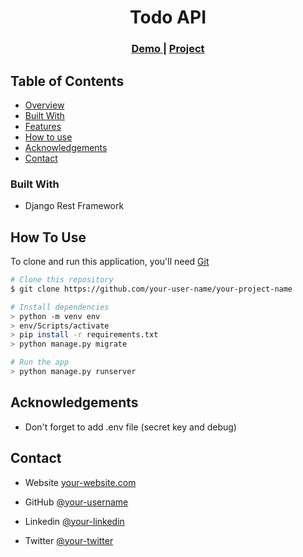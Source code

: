 <!-- Please update value in the {}  -->

<h1 align="center">Todo API</h1>

<div align="center">
  <h3>
    <a href="https://{your-demo-link.your-domain}">
      Demo
    </a>
     |
    <a href="https://{your-url-to-the-solution}">
      Project
    </a>

  </h3>
</div>

<!-- TABLE OF CONTENTS -->

## Table of Contents

- [Overview](#overview)
- [Built With](#built-with)
- [Features](#features)
- [How to use](#how-to-use)
- [Acknowledgements](#acknowledgements)
- [Contact](#contact)

<!-- OVERVIEW -->

### Built With

<!-- This section should list any major frameworks that you built your project using. Here are a few examples.-->

- Django Rest Framework

## How To Use

<!-- This is an example, please update according to your application -->

To clone and run this application, you'll need [Git](https://git-scm.com)

```bash
# Clone this repository
$ git clone https://github.com/your-user-name/your-project-name

# Install dependencies
> python -m venv env
> env/Scripts/activate
> pip install -r requirements.txt
> python manage.py migrate

# Run the app
> python manage.py runserver
```

## Acknowledgements

- Don't forget to add .env file (secret key and debug)

## Contact

- Website [your-website.com](https://{your-web-site-link})
- GitHub [@your-username](https://{github.com/your-usermame})

- Linkedin [@your-linkedin](https://{linkedin.com/your-username})
- Twitter [@your-twitter](https://{twitter.com/your-username})
